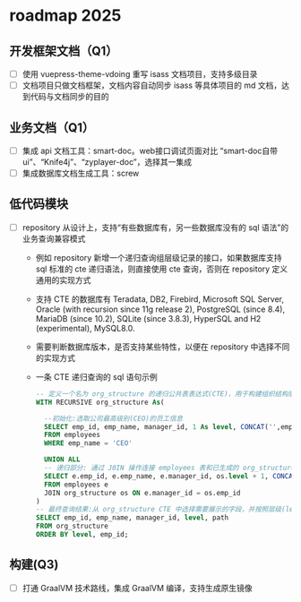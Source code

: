 # roadmap 2025

## 开发框架文档（Q1）

* [ ] 使用 vuepress-theme-vdoing 重写 isass 文档项目，支持多级目录
* [ ] 文档项目只做文档框架，文档内容自动同步 isass 等具体项目的 md 文档，达到代码与文档同步的目的

## 业务文档（Q1）
* [ ] 集成 api 文档工具：smart-doc。web接口调试页面对比 “smart-doc自带ui”、“Knife4j”、“zyplayer-doc”，选择其一集成
* [ ] 集成数据库文档生成工具：screw

## 低代码模块
* [ ] repository 从设计上，支持“有些数据库有，另一些数据库没有的 sql 语法”的业务查询兼容模式
  - 例如 repository 新增一个递归查询组层级记录的接口，如果数据库支持 sql 标准的 cte 递归语法，则直接使用 cte 查询，否则在 repository 定义通用的实现方式
  - 支持 CTE 的数据库有 Teradata, DB2, Firebird, Microsoft SQL Server, Oracle (with recursion since 11g release 2), PostgreSQL (since 8.4), MariaDB (since 10.2), SQLite (since 3.8.3), HyperSQL and H2 (experimental), MySQL8.0.
  - 需要判断数据库版本，是否支持某些特性，以便在 repository 中选择不同的实现方式
  - 一条 CTE 递归查询的 sql 语句示例

    ``` sql
    -- 定义一个名为 org_structure 的递归公共表表达式(CTE)，用于构建组织结构层次
    WITH RECURSIVE org_structure As(
    
      --初始化:选取公司最高级别(CEO)的员工信息
      SELECT emp_id, emp_name, manager_id, 1 As level, CONCAT('',emp_id) As path
      FROM employees
      WHERE emp_name = 'CEO'
    
      UNION ALL
      -- 递归部分: 通过 J0IN 操作连接 employees 表和已生成的 org_structure 表，获取下一级别的员工信息
      SELECT e.emp_id, e.emp_name, e.manager_id, os.level + 1, CONCAT(os.path, ',', e.emp_id)
      FROM employees e
      J0IN org_structure os ON e.manager_id = os.emp_id
    )
    -- 最终查询结果:从 org_structure CTE 中选择需要展示的字段，并按照层级(level)和员工ID(emp id)排序
    SELECT emp_id, emp_name, manager_id, level, path
    FROM org_structure
    ORDER BY level, emp_id;  
    ```
## 构建(Q3)
* [ ]  打通 GraalVM 技术路线，集成 GraalVM 编译，支持生成原生镜像 
